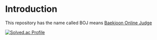 # Introduction
This repository has the name called BOJ means [Baekjoon Online Judge](https://www.acmicpc.net/)

[![Solved.ac Profile](http://mazassumnida.wtf/api/v2/generate_badge?boj=biud436)](https://solved.ac/biud436/)
